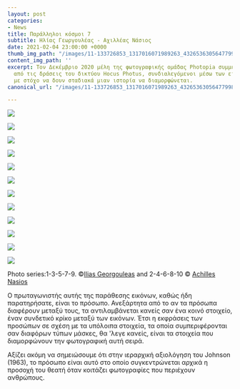 ```yaml
---
layout: post
categories:
- News
title: Παράλληλοι κόσμοι 7
subtitle: Ηλίας Γεωργουλέας - Αχιλλέας Νάσιος
date: 2021-02-04 23:00:00 +0000
thumb_img_path: "/images/11-133726853_1317016071989263_4326536305647799895_n.jpg"
content_img_path: ''
excerpt: Τον Δεκέμβριο 2020 μέλη της φωτογραφικής ομάδας Photopia συμμετείχαν σε μια
  από τις δράσεις του δικτύου Hocus Photus, συνδιαλεγόμενοι μέσω των εικόνων τους
  με στόχο να δουν σταδιακά μιαν ιστορία να διαμορφώνεται.
canonical_url: "/images/11-133726853_1317016071989263_4326536305647799895_n.jpg"

---
```


![](/images/01-132403947_383937706026209_3509852526965541899_n.jpg)

![](/images/02_mg_5105.jpg)

![](/images/03-132048789_1351097455227952_1782362896588828598_n.jpg)

![](/images/04-img_4134.jpg)

![](/images/05-132370929_1931727126967698_8833381536574118709_n.jpg)

![](/images/06_mg_0353.jpg)

![](/images/07-132490150_214234206926496_7001960400703478973_n.jpg)

![](/images/08_mg_3341.jpg)

![](/images/09-134149617_2843512772588325_6368110654267988745_n.jpg)

![](/images/10-26232552_10214833602775995_9107812821739198727_o.jpg)

![](/images/11-133726853_1317016071989263_4326536305647799895_n.jpg)

![](/images/12_mg_2447.jpg)

Photo series:1-3-5-7-9. ©<a href="https://www.facebook.com/ilias.georgouleas" target="blank">Ilias Georgouleas</a>  and  2-4-6-8-10 © <a href="https://anikon.org/" target="blank">Achilles Nasios</a>

Ο πρωταγωνιστής αυτής της παράθεσης εικόνων, καθώς ήδη παρατηρήσατε, είναι το πρόσωπο. Ανεξάρτητα από το αν τα πρόσωπα διαφέρουν μεταξύ τους, τα αντιλαμβάνεται κανείς σαν ένα κοινό στοιχείο, έναν συνδετικό κρίκο μεταξύ των εικόνων. Έτσι η εκφράσεις των προσώπων σε σχέση με τα υπόλοιπα στοιχεία, τα οποία συμπεριφέρονται σαν διαφόρων τύπων μάσκες, θα 'λεγε κανείς, είναι τα στοιχεία που διαμορφώνουν την φωτογραφική αυτή σειρά.

Αξίζει ακόμη να σημειώσουμε ότι στην ιεραρχική αξιολόγηση του Johnson (1963), το  πρόσωπο είναι αυτό στο οποίο συγκεντρώνεται αρχικά η προσοχή του θεατή όταν κοιτάζει φωτογραφίες που περιέχουν ανθρώπους.  